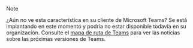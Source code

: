 > [!NOTE]
> ¿Aún no ve esta característica en su cliente de Microsoft Teams? Se está implantando en este momento y podría no estar disponible todavía en su organización. Consulte el [mapa de ruta de Teams](https://aka.ms/TeamsRoadmap) para ver las noticias sobre las próximas versiones de Teams.